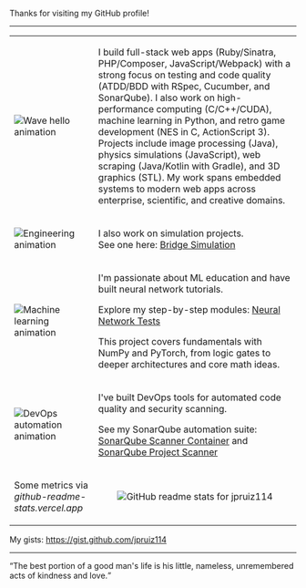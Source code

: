 <span>Thanks for visiting my GitHub profile!</span>

<hr>

<!-- Greeting first -->
<table cellspacing="0" cellpadding="0">
  <tr>
    <td>
      <img src="https://media.giphy.com/media/Nx0rz3jtxtEre/giphy.gif" alt="Wave hello animation" />
    </td>
    <td>
      <p>I build full-stack web apps (Ruby/Sinatra, PHP/Composer, JavaScript/Webpack) with a strong focus on testing and code quality (ATDD/BDD with RSpec, Cucumber, and SonarQube). I also work on high-performance computing (C/C++/CUDA), machine learning in Python, and retro game development (NES in C, ActionScript 3). Projects include image processing (Java), physics simulations (JavaScript), web scraping (Java/Kotlin with Gradle), and 3D graphics (STL). My work spans embedded systems to modern web apps across enterprise, scientific, and creative domains.</p>
    </td>
  </tr>
  
  <tr>
    <td>
      <img src="https://media4.giphy.com/media/v1.Y2lkPTc5MGI3NjExZ3poYXdraTR0bTcwcjY2NGx4YWFmaWEyYWd1eWM5dmN6NzI4Y2hmNCZlcD12MV9pbnRlcm5hbF9naWZfYnlfaWQmY3Q9Zw/9lMoyThpKynde/giphy.gif" alt="Engineering animation" />
    </td>
    <td>
      <p>I also work on simulation projects.<br>
        See one here:
        <a href="https://jeanpaulruizvallejo.com/physics-simulations/bridge-simulation-spring-mass-model/">Bridge Simulation</a>
      </p>
    </td>
  </tr>
  
  <tr>
    <td>
      <img src="https://media.giphy.com/media/l46Cy1rHbQ92uuLXa/giphy.gif" alt="Machine learning animation" />
    </td>
    <td>
      <p>I'm passionate about ML education and have built neural network tutorials.</p>
      <p>Explore my step-by-step modules:
        <a href="https://github.com/jpruiz114/neural-network-tests">Neural Network Tests</a>
      </p>
      <p>This project covers fundamentals with NumPy and PyTorch, from logic gates to deeper architectures and core math ideas.</p>
    </td>
  </tr>
  
  <tr>
    <td>
      <img src="https://media.giphy.com/media/3oKIPnAiaMCws8nOsE/giphy.gif" alt="DevOps automation animation" />
    </td>
    <td>
      <p>I've built DevOps tools for automated code quality and security scanning.</p>
      <p>See my SonarQube automation suite:
        <a href="https://github.com/jpruiz114/sonarqube-scanner-container">SonarQube Scanner Container</a>
        and
        <a href="https://github.com/jpruiz114/sonarqube-project-scanner">SonarQube Project Scanner</a>
      </p>
    </td>
  </tr>
  
  <tr>
    <td>
      <p>Some metrics via <i>github-readme-stats.vercel.app</i></p>
    </td>
    <td align="center">
      <img src="https://github-readme-stats.vercel.app/api?username=jpruiz114" alt="GitHub readme stats for jpruiz114" />
    </td>
  </tr>
</table>

<p>My gists:
  <a href="https://gist.github.com/jpruiz114">https://gist.github.com/jpruiz114</a>
</p>

<hr>

<span><q>The best portion of a good man's life is his little, nameless, unremembered acts of kindness and love.</q></span>
